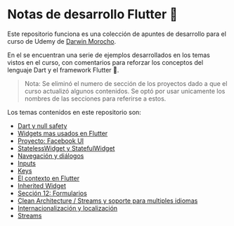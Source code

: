 # Notas de desarrollo Flutter 📔

Este repositorio funciona es una colección de apuntes de desarrollo para el curso de Udemy de [Darwin Morocho](https://www.udemy.com/course/flutter-desde-cero-darwin-morocho/).

En el se encuentran una serie de ejemplos desarrollados en los temas vistos en el curso, con comentarios para reforzar los conceptos del lenguaje Dart y el framework Flutter 📱.

>Nota: Se eliminó el numero de sección de los proyectos dado a que el curso actualizó algunos contenidos. Se optó por usar unicamente los nombres de las secciones para referirse a estos.

Los temas contenidos en este repositorio son:

* [Dart y null safety](https://github.com/ArturoDLG/notas_flutter/tree/main/seccion_2)
* [Widgets mas usados en Flutter](https://github.com/ArturoDLG/notas_flutter/tree/main/seccion_5)
* [Proyecto: Facebook UI](https://github.com/ArturoDLG/notas_flutter/tree/main/facebook_ui)
* [StatelessWidget y StatefulWidget](https://github.com/ArturoDLG/notas_flutter/tree/main/seccion_6)
* [Navegación y diálogos](https://github.com/ArturoDLG/notas_flutter/tree/main/seccion_7)
* [Inputs](https://github.com/ArturoDLG/notas_flutter/tree/main/seccion_8)
* [Keys](https://github.com/ArturoDLG/notas_flutter/tree/main/seccion_9)
* [El contexto en Flutter](https://github.com/ArturoDLG/notas_flutter/tree/main/seccion_10)
* [Inherited Widget](https://github.com/ArturoDLG/notas_flutter/tree/main/seccion_11)
* [Sección 12: Formularios](https://github.com/ArturoDLG/notas_flutter/tree/main/seccion_12)
* [Clean Architecture / Streams y soporte para multiples idiomas](https://github.com/ArturoDLG/notas_flutter/tree/main/seccion_14)
* [Internacionalización y localización](https://github.com/ArturoDLG/notas_flutter/tree/main/flutter-i18n)
* [Streams](https://github.com/ArturoDLG/notas_flutter/tree/main/flutter-streams)